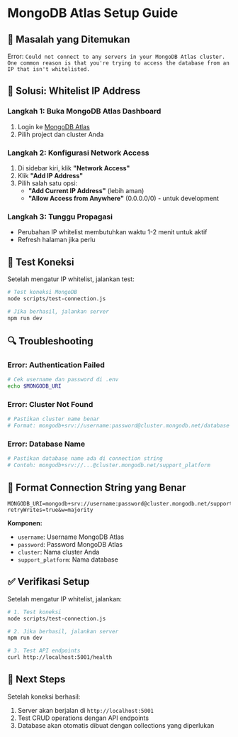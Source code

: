 # MongoDB Atlas Setup Guide

## 🚨 Masalah yang Ditemukan

Error: `Could not connect to any servers in your MongoDB Atlas cluster. One common reason is that you're trying to access the database from an IP that isn't whitelisted.`

## 🔧 Solusi: Whitelist IP Address

### Langkah 1: Buka MongoDB Atlas Dashboard

1. Login ke [MongoDB Atlas](https://cloud.mongodb.com/)
2. Pilih project dan cluster Anda

### Langkah 2: Konfigurasi Network Access

1. Di sidebar kiri, klik **"Network Access"**
2. Klik **"Add IP Address"**
3. Pilih salah satu opsi:
   - **"Add Current IP Address"** (lebih aman)
   - **"Allow Access from Anywhere"** (0.0.0.0/0) - untuk development

### Langkah 3: Tunggu Propagasi

- Perubahan IP whitelist membutuhkan waktu 1-2 menit untuk aktif
- Refresh halaman jika perlu

## 🧪 Test Koneksi

Setelah mengatur IP whitelist, jalankan test:

```bash
# Test koneksi MongoDB
node scripts/test-connection.js

# Jika berhasil, jalankan server
npm run dev
```

## 🔍 Troubleshooting

### Error: Authentication Failed

```bash
# Cek username dan password di .env
echo $MONGODB_URI
```

### Error: Cluster Not Found

```bash
# Pastikan cluster name benar
# Format: mongodb+srv://username:password@cluster.mongodb.net/database
```

### Error: Database Name

```bash
# Pastikan database name ada di connection string
# Contoh: mongodb+srv://...@cluster.mongodb.net/support_platform
```

## 📝 Format Connection String yang Benar

```env
MONGODB_URI=mongodb+srv://username:password@cluster.mongodb.net/support_platform?retryWrites=true&w=majority
```

**Komponen:**

- `username`: Username MongoDB Atlas
- `password`: Password MongoDB Atlas
- `cluster`: Nama cluster Anda
- `support_platform`: Nama database

## ✅ Verifikasi Setup

Setelah mengatur IP whitelist, jalankan:

```bash
# 1. Test koneksi
node scripts/test-connection.js

# 2. Jika berhasil, jalankan server
npm run dev

# 3. Test API endpoints
curl http://localhost:5001/health
```

## 🚀 Next Steps

Setelah koneksi berhasil:

1. Server akan berjalan di `http://localhost:5001`
2. Test CRUD operations dengan API endpoints
3. Database akan otomatis dibuat dengan collections yang diperlukan

